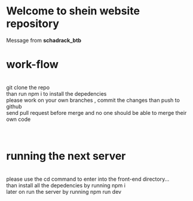 # Welcome to shein website repository
Message from **schadrack_btb**



# work-flow
<br/>
git clone the repo <br/> than run npm i to install the depedencies <br/>
please work on your own branches , commit the changes than push to github <br/>
send pull request before merge and no one should be able to merge their own code
<br/><br/><br/>

# running the next server
<br/>
please use the cd command to enter into the front-end directory... <br/> than install all the depedencies by running npm i <br/>
later on run the server by running npm run dev 
